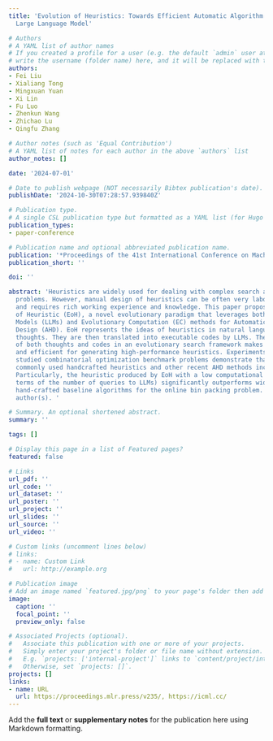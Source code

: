 ```yaml
---
title: 'Evolution of Heuristics: Towards Efficient Automatic Algorithm Design Using
  Large Language Model'

# Authors
# A YAML list of author names
# If you created a profile for a user (e.g. the default `admin` user at `content/authors/admin/`), 
# write the username (folder name) here, and it will be replaced with their full name and linked to their profile.
authors:
- Fei Liu
- Xialiang Tong
- Mingxuan Yuan
- Xi Lin
- Fu Luo
- Zhenkun Wang
- Zhichao Lu
- Qingfu Zhang

# Author notes (such as 'Equal Contribution')
# A YAML list of notes for each author in the above `authors` list
author_notes: []

date: '2024-07-01'

# Date to publish webpage (NOT necessarily Bibtex publication's date).
publishDate: '2024-10-30T07:28:57.939840Z'

# Publication type.
# A single CSL publication type but formatted as a YAML list (for Hugo requirements).
publication_types:
- paper-conference

# Publication name and optional abbreviated publication name.
publication: '*Proceedings of the 41st International Conference on Machine Learning*'
publication_short: ''

doi: ''

abstract: 'Heuristics are widely used for dealing with complex search and optimization
  problems. However, manual design of heuristics can be often very labour extensive
  and requires rich working experience and knowledge. This paper proposes Evolution
  of Heuristic (EoH), a novel evolutionary paradigm that leverages both Large Language
  Models (LLMs) and Evolutionary Computation (EC) methods for Automatic Heuristic
  Design (AHD). EoH represents the ideas of heuristics in natural language, termed
  thoughts. They are then translated into executable codes by LLMs. The evolution
  of both thoughts and codes in an evolutionary search framework makes it very effective
  and efficient for generating high-performance heuristics. Experiments on three widely
  studied combinatorial optimization benchmark problems demonstrate that EoH outperforms
  commonly used handcrafted heuristics and other recent AHD methods including FunSearch.
  Particularly, the heuristic produced by EoH with a low computational budget (in
  terms of the number of queries to LLMs) significantly outperforms widely-used human
  hand-crafted baseline algorithms for the online bin packing problem. © 2024 by the
  author(s). '

# Summary. An optional shortened abstract.
summary: ''

tags: []

# Display this page in a list of Featured pages?
featured: false

# Links
url_pdf: ''
url_code: ''
url_dataset: ''
url_poster: ''
url_project: ''
url_slides: ''
url_source: ''
url_video: ''

# Custom links (uncomment lines below)
# links:
# - name: Custom Link
#   url: http://example.org

# Publication image
# Add an image named `featured.jpg/png` to your page's folder then add a caption below.
image:
  caption: ''
  focal_point: ''
  preview_only: false

# Associated Projects (optional).
#   Associate this publication with one or more of your projects.
#   Simply enter your project's folder or file name without extension.
#   E.g. `projects: ['internal-project']` links to `content/project/internal-project/index.md`.
#   Otherwise, set `projects: []`.
projects: []
links:
- name: URL
  url: https://proceedings.mlr.press/v235/, https://icml.cc/
---
```


Add the **full text** or **supplementary notes** for the publication here using Markdown formatting.
